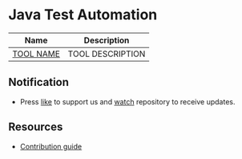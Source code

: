 # Java Test Automation

| Name      | Description |
| ----------- | ----------- |
| [TOOL NAME](LINK)      | TOOL DESCRIPTION       |

## Notification
* Press [like](https://github.com/codewithmmak/qa-tools/stargazers) to support us and [watch](https://github.com/codewithmmak/qa-tools/subscription) repository to receive updates.


## Resources
* [Contribution guide](https://github.com/codewithmmak/qa-tools/blob/master/CONTRIBUTING.md)

